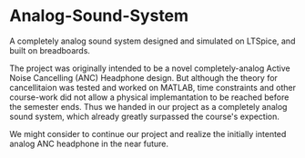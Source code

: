 # Analog-Sound-System
A completely analog sound system designed and simulated on LTSpice, and built on breadboards.

The project was originally intended to be a novel completely-analog Active Noise Cancelling (ANC) Headphone design. But although the theory for cancellitaion was tested and worked on MATLAB, time constraints and other course-work did not allow a physical implemantation to be reached before the semester ends. Thus we handed in our project as a completely analog sound system, which already greatly surpassed the course's expection.

We might consider to continue our project and realize the initially intented analog ANC headphone in the near future.
